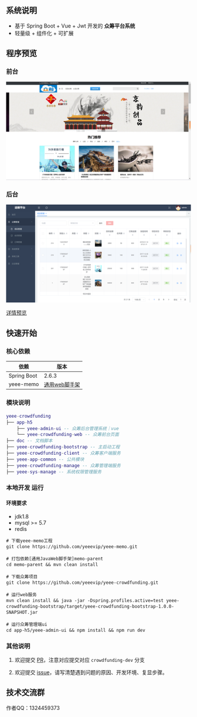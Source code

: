 
## 系统说明

- 基于 Spring Boot + Vue + Jwt 开发的 **众筹平台系统**
- 轻量级 + 组件化 + 可扩展

## 程序预览

### 前台

![](doc/images/前台-首页.png)

### 后台

![](doc/images/后台-首页.png)

[详情预览](doc/detail.md)

## 快速开始

### 核心依赖

| 依赖                          | 版本                                                   |
|-----------------------------|------------------------------------------------------|
| Spring Boot                 | 2.6.3                                                |
| yeee-memo                   | [通用web脚手架](https://github.com/yeeevip/yeee-memo.git) |

### 模块说明

```lua
yeee-crowdfunding
├── app-h5
    ├── yeee-admin-ui -- 众筹后台管理系统｜vue
    └── yeee-crowdfunding-web -- 众筹前台页面
├── doc -- 文档脚本
├── yeee-crowdfunding-bootstrap -- 主启动工程
├── yeee-crowdfunding-client -- 众筹客户端服务
├── yeee-app-common -- 公共模块
├── yeee-crowdfunding-manage -- 众筹管理端服务
├── yeee-sys-manage -- 系统权限管理服务
```

### 本地开发 运行

#### 环境要求

- jdk1.8
- mysql >= 5.7
- redis

```
# 下载yeee-memo工程
git clone https://github.com/yeeevip/yeee-memo.git

# 打包依赖[通用JavaWeb脚手架]memo-parent
cd memo-parent && mvn clean install

# 下载众筹项目
git clone https://github.com/yeeevip/yeee-crowdfunding.git

# 运行web服务
mvn clean install && java -jar -Dspring.profiles.active=test yeee-crowdfunding-bootstrap/target/yeee-crowdfunding-bootstrap-1.0.0-SNAPSHOT.jar

# 运行众筹管理端ui
cd app-h5/yeee-admin-ui && npm install && npm run dev

```

### 其他说明

1. 欢迎提交 [PR](https://www.yeee.vip)，注意对应提交对应 `crowdfunding-dev` 分支

2. 欢迎提交 [issue](https://github.com/yeeevip/yeee-crowdfunding/issues)，请写清楚遇到问题的原因、开发环境、复显步骤。

## 技术交流群

作者QQ：1324459373
